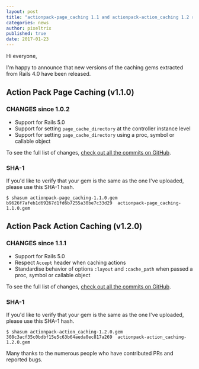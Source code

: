```yaml
---
layout: post
title: "actionpack-page_caching 1.1 and actionpack-action_caching 1.2 release"
categories: news
author: pixeltrix
published: true
date: 2017-01-23
---
```


Hi everyone,

I'm happy to announce that new versions of the caching gems extracted from Rails 4.0 have been released.

## Action Pack Page Caching (v1.1.0)

### CHANGES since 1.0.2

* Support for Rails 5.0
* Support for setting `page_cache_directory` at the controller instance level
* Support for setting `page_cache_directory` using a proc, symbol or callable object

To see the full list of changes, [check out all the commits on GitHub][1].

### SHA-1

If you'd like to verify that your gem is the same as the one I've uploaded, please use this SHA-1 hash.

```
$ shasum actionpack-page_caching-1.1.0.gem
b9626f7afeb1d69267d1fd6b7255a30be7c33d29  actionpack-page_caching-1.1.0.gem
```

## Action Pack Action Caching (v1.2.0)

### CHANGES since 1.1.1

* Support for Rails 5.0
* Respect `Accept` header when caching actions
* Standardise behavior of options `:layout` and `:cache_path` when passed a proc, symbol or callable object

To see the full list of changes, [check out all the commits on GitHub][2].

### SHA-1

If you'd like to verify that your gem is the same as the one I've uploaded, please use this SHA-1 hash.

```
$ shasum actionpack-action_caching-1.2.0.gem
308c3acf35c0bdbf15e5c63b64aeda0ec817a269  actionpack-action_caching-1.2.0.gem
```

Many thanks to the numerous people who have contributed PRs and reported bugs.

[1]: https://github.com/rails/actionpack-page_caching/compare/v1.0.2...v1.1.0
[2]: https://github.com/rails/actionpack-action_caching/compare/v1.1.1...v1.2.0
